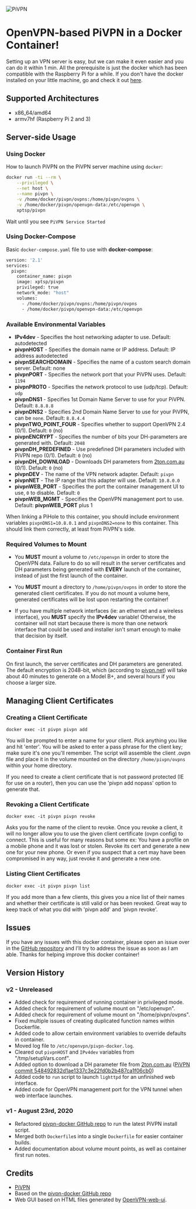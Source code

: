 ![PiVPN](https://blog.virgulilla.com/2018/luisddm-pivpn/pivpn_logo.png)

# OpenVPN-based PiVPN in a Docker Container!

Setting up an VPN server is easy, but we can make it even easier and you can do it within 1 min. All the prerequisite is just the docker which has been compatible with the Raspberry Pi for a while. If you don't have the docker installed on your little machine, go and check it out [here](https://www.raspberrypi.org/blog/docker-comes-to-raspberry-pi/).

## Supported Architectures

- x86_64/amd64
- armv7hf (Raspberry Pi 2 and 3)

## Server-side Usage

### Using Docker

How to launch PiVPN on the PiVPN server machine using ```docker```:
```bash
docker run -ti --rm \
    --privileged \
    --net host \
    --name pivpn \
    -v /home/docker/pivpn/ovpns:/home/pivpn/ovpns \
    -v /home/docker/pivpn/openvpn-data:/etc/openvpn \
    xptsp/pivpn
```
Wait until you see `PiVPN Service Started`

### Using Docker-Compose

Basic `docker-compose.yaml` file to use with **docker-compose**:
```bash
version: '2.1'
services:
  pivpn:
    container_name: pivpn
    image: xptsp/pivpn
    privileged: true
    network_mode: "host"
    volumes:
      - /home/docker/pivpn/ovpns:/home/pivpn/ovpns
      - /home/docker/pivpn/openvpn-data:/etc/openvpn
```

### Available Environmental Variables

- **IPv4dev** - Specifies the host networking adapter to use.  Default: autodetected
- **pivpnHOST** - Specifies the domain name or IP address.  Default: IP address autodetected
- **pivpnSEARCHDOMAIN** - Specifies the name of a custom search domain server.  Default: none
- **pivpnPORT** - Specifies the network port that your PiVPN uses.  Default: `1194`
- **pivpnPROTO** - Specifies the network protocol to use (udp/tcp).  Default: `udp`
- **pivpnDNS1** - Specifies 1st Domain Name Server to use for your PiVPN.  Default: `8.8.8.8`
- **pivpnDNS2** - Specifies 2nd Domain Name Server to use for your PiVPN, can be `none`.  Default: `8.8.4.4`
- **pivpnTWO_POINT_FOUR** - Specifies whether to support OpenVPN 2.4 (0/1).  Default: `0` (no)
- **pivpnENCRYPT** - Specifies the number of bits your DH-parameters are generated with.  Default: `2048`
- **pivpnDH_PREDEFINED** - Use predefined DH parameters included with PiVPN repo (0/1).  Default: `0` (no)
- **pivpnDH_DOWNLOAD** - Downloads DH parameters from [2ton.com.au](https://2ton.com.au) (0/1).  Default: `0` (no)
- **pivpnDEV** - The name of the VPN network adapter.  Default: `pivpn`
- **pivpnNET** - The IP range that this adapter will use.  Default: `10.8.0.0`
- **pivpnWEB_PORT** - Specifies the port the container management UI to use, `0` to disable.  Default: `0`
- **pivpnWEB_MGMT** - Specifies the OpenVPN management port to use.  Default: **pivpnWEB_PORT** plus 1

When linking a PiHole to this container, you should include environment variables `pivpnDNS1=10.8.0.1` and `pivpnDNS2=none` to this container.  This should link them correctly, at least from PiVPN's side.

### Required Volumes to Mount

- You **MUST** mount a volume to `/etc/openvpn` in order to store the OpenVPN data.  Failure to do so will result in the server certificates and DH parameters being generated with **EVERY** launch of the container, instead of just the first launch of the container.

- You **MUST** mount a directory to `/home/pivpn/ovpns` in order to store the generated client certificates.  If you do not mount a volume here, generated certificates will be lost upon restarting the container!

- If you have multiple network interfaces (ie: an ethernet and a wireless interface), you **MUST** specify the **IPv4dev** variable!  Otherwise, the container will not start because there is more than one network interface that could be used and installer isn't smart enough to make that decision by itself.

### Container First Run

On first launch, the server certificates and DH parameters are generated.  The default encryption is 2048-bit, which (according to [pivpn.net](https://www.pivpn.io)) will take about 40 minutes to generate on a Model B+, and several hours if you choose a larger size.

## Managing Client Certificates

### Creating a Client Certificate
`docker exec -it pivpn pivpn add`

 You will be prompted to enter a name for your client. Pick anything you like and hit 'enter'. You will be asked to enter a pass phrase for the client key; make sure it's one you'll remember. The script will assemble the client .ovpn file and place it in the volume mounted on the directory `/home/pivpn/ovpns` within your home directory.

If you need to create a client certificate that is not password protected (IE for use on a router), then you can use the 'pivpn add nopass' option to generate that.

### Revoking a Client Certificate
`docker exec -it pivpn pivpn revoke`

Asks you for the name of the client to revoke. Once you revoke a client, it will no longer allow you to use the given client certificate (ovpn config) to connect. This is useful for many reasons but some ex: You have a profile on a mobile phone and it was lost or stolen. Revoke its cert and generate a new one for your new phone. Or even if you suspect that a cert may have been compromised in any way, just revoke it and generate a new one.

### Listing Client Certificates
`docker exec -it pivpn pivpn list`

If you add more than a few clients, this gives you a nice list of their names and whether their certificate is still valid or has been revoked. Great way to keep track of what you did with 'pivpn add' and 'pivpn revoke'.

## Issues
If you have any issues with this docker container, please open an issue over in the [GitHub repository](https://github.com/xptsp/pivpn-docker/issues) and I'll try to address the issue as soon as I am able.  Thanks for helping improve this docker container!

## Version History

### v2 - Unreleased
- Added check for requirement of running container in privileged mode.
- Added check for requirement of volume mount on "/etc/openvpn".
- Added check for requirement of volume mount on "/home/pivpn/ovpns".
- Fixed multiple issues of creating duplicated function names within Dockerfile.
- Added code to allow certain environment variables to override defaults in container.
- Moved log file to `/etc/openvpn/pivpn-docker.log`.
- Cleared out `pivpnHOST` and `IPv4dev` variables from "/tmp/setupVars.conf".
- Added option to download a DH parameter file from [2ton.com.au](https://2ton.com.au) ([PiVPN commit 548492832d1ae1337c3e22fd0b2b487ca1f06cb0](https://github.com/pivpn/pivpn/tree/548492832d1ae1337c3e22fd0b2b487ca1f06cb0))
- Added code to `run` script to launch `lighttpd` for an unfinished web interface.
- Added code for OpenVPN management port for the VPN tunnel when web interface launches.

### v1 - August 23rd, 2020
- Refactored [pivpn-docker GitHub repo](https://github.com/ljishen/pivpn-docker) to run the latest PiVPN install script.
- Merged both `Dockerfile`s into a single `Dockerfile` for easier container builds.
- Added documentation about volume mount points, as well as container first run notes.

## Credits

- [PiVPN](https://github.com/pivpn/pivpn)
- Based on the [pivpn-docker GitHub repo](https://github.com/ljishen/pivpn-docker)
- Web GUI based on HTML files generated by [OpenVPN-web-ui](https://github.com/adamwalach/openvpn-web-ui).
